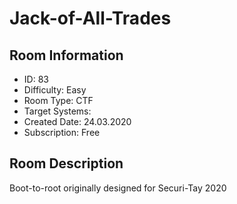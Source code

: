 ﻿# Jack-of-All-Trades

## Room Information
- ID: 83
- Difficulty: Easy
- Room Type: CTF
- Target Systems: 
- Created Date: 24.03.2020
- Subscription: Free

## Room Description
Boot-to-root originally designed for Securi-Tay 2020

